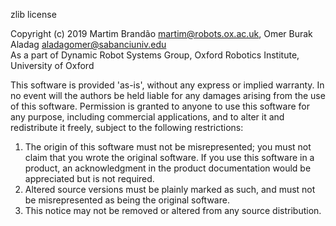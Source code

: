 zlib license

Copyright (c) 2019 Martim Brandão martim@robots.ox.ac.uk, Omer Burak Aladag aladagomer@sabanciuniv.edu<br />
 As a part of Dynamic Robot Systems Group, Oxford Robotics Institute, University of Oxford

 This software is provided 'as-is', without any express or implied
 warranty. In no event will the authors be held liable for any damages
 arising from the use of this software.
 Permission is granted to anyone to use this software for any purpose,
 including commercial applications, and to alter it and redistribute it
 freely, subject to the following restrictions:
 1. The origin of this software must not be misrepresented; you must not
   claim that you wrote the original software. If you use this software
   in a product, an acknowledgment in the product documentation would be
   appreciated but is not required.
 2. Altered source versions must be plainly marked as such, and must not be
   misrepresented as being the original software.
 3. This notice may not be removed or altered from any source distribution.
